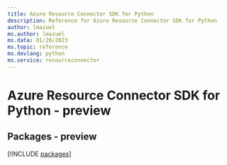 ```yaml
---
title: Azure Resource Connector SDK for Python
description: Reference for Azure Resource Connector SDK for Python
author: lmazuel
ms.author: lmazuel
ms.data: 01/20/2023
ms.topic: reference
ms.devlang: python
ms.service: resourceconnector
---
```

# Azure Resource Connector SDK for Python - preview
## Packages - preview
[!INCLUDE [packages](resource-connector-index.md)]